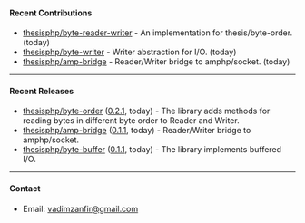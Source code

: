 #### Recent Contributions

- [thesisphp/byte-reader-writer](https://github.com/thesisphp/byte-reader-writer) - An implementation for thesis/byte-order. (today)
- [thesisphp/byte-writer](https://github.com/thesisphp/byte-writer) - Writer abstraction for I/O. (today)
- [thesisphp/amp-bridge](https://github.com/thesisphp/amp-bridge) - Reader/Writer bridge to amphp/socket. (today)

---

#### Recent Releases

- [thesisphp/byte-order](https://github.com/thesisphp/byte-order) ([0.2.1](https://github.com/thesisphp/byte-order/releases/tag/0.2.1), today) - The library adds methods for reading bytes in different byte order to Reader and Writer.
- [thesisphp/amp-bridge](https://github.com/thesisphp/amp-bridge) ([0.1.1](https://github.com/thesisphp/amp-bridge/releases/tag/0.1.1), today) - Reader/Writer bridge to amphp/socket.
- [thesisphp/byte-buffer](https://github.com/thesisphp/byte-buffer) ([0.1.1](https://github.com/thesisphp/byte-buffer/releases/tag/0.1.1), today) - The library implements buffered I/O.

---

#### Contact

- Email: [vadimzanfir@gmail.com](mailto://vadimzanfir@gmail.com)
